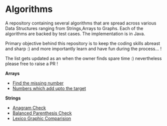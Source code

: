 # Algorithms
A repository containing several algorithms that are spread across various Data Structures ranging from Strings,Arrays to Graphs.  Each of the algorithms are backed by test cases. The implementation is in Java.

Primary objective behind this repository is to keep the coding skills abreast and sharp :) and more importantly learn and have fun during the process... !

The list gets updated as an when the owner finds spare time :) nevertheless please free to raise a PR !

**Arrays**

* [Find the missing number](Algorithms/src/arrays/FindTheMissingNumberInArray.java)
* [Numbers which add upto the target](https://github.com/abhaybhegde/Algorithms/blob/master/Algorithms/src/arrays/NumbersWhichAddUptoTarget.java)

**Strings**

* [Anagram Check](Algorithms/src/strings/AnagramCheck.java)
* [Balanced Parenthesis Check](https://github.com/abhaybhegde/Algorithms/blob/master/Algorithms/src/strings/BalancedParenthesis.java)
* [Lexico Graphic Comparision](https://github.com/abhaybhegde/Algorithms/blob/master/Algorithms/src/strings/LexicographicComparision.java)
